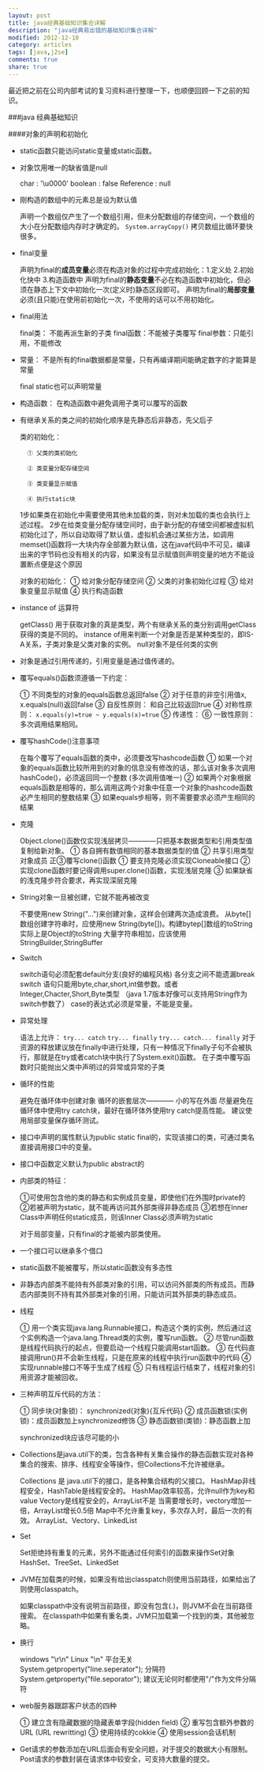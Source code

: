 ```yaml
---
layout: post
title: java经典基础知识集合详解
description: "java经典易出错的基础知识集合详解"
modified: 2012-12-10
category: articles
tags: [java,j2se]
comments: true
share: true
---
```


最近把之前在公司内部考试的复习资料进行整理一下，也顺便回顾一下之前的知识。

###java 经典基础知识

####对象的声明和初始化

* static函数只能访问static变量或static函数。
* 对象饮用唯一的缺省值是null
	
	char : '\u0000'
	boolean : false
	Reference : null
* 刚构造的数组中的元素总是设为默认值
	
	声明一个数组仅产生了一个数组引用，但未分配数组的存储空间，一个数组的大小在分配数组内存时才确定的。
	`System.arrayCopy()` 拷贝数组比循环要快很多。
* final变量
	
	声明为final的**成员变量**必须在构造对象的过程中完成初始化：1.定义处 2.初始化快中 3.构造函数中
	声明为final的**静态变量**不必在构造函数中初始化，但必须在静态上下文中初始化一次(定义时)静态区段即可。
	声明为final的**局部变量**必须(且只能)在使用前初始化一次，不使用的话可以不用初始化。
* final用法
	
	final类： 不能再派生新的子类
	final函数：不能被子类覆写
	final参数：只能引用，不能修改
* 常量： 不是所有的final数据都是常量，只有再编译期间能确定数字的才能算是常量
	
	final static也可以声明常量
* 构造函数： 在构造函数中避免调用子类可以覆写的函数
* 有继承关系的类之间的初始化顺序是先静态后非静态，先父后子
	
	类的初始化：
		
		① 父类的类初始化 
		
		② 类变量分配存储空间
		
		③ 类变量显示赋值
		
		④ 执行static块
	1步如果类在初始化中需要使用其他未加载的类，则对未加载的类也会执行上述过程。
 	2步在给类变量分配存储空间时，由于新分配的存储空间都被虚拟机初始化过了，所以自动取得了默认值，虚拟机会通过某些方法，如调用memset()函数将一大块内存全部置为默认值，这在java代码中不可见，编译出来的字节码也没有相关的内容，如果没有显示赋值则声明变量的地方不能设置断点便是这个原因

 	对象的初始化：
 	① 给对象分配存储空间
 	② 父类的对象初始化过程
 	③ 给对象变量显示赋值
 	④ 执行构造函数

* instance of 运算符

	getClass() 用于获取对象的真是类型，两个有继承关系的类分别调用getClass获得的类是不同的。
	instance of用来判断一个对象是否是某种类型的，即IS-A关系，子类对象是父类对象的实例。
	null对象不是任何类的实例

* 对象是通过引用传递的，引用变量是通过值传递的。
* 覆写equals()函数须遵循一下约定：

	① 不同类型的对象的equals函数总返回false
	② 对于任意的非空引用值x, x.equals(null)返回false
	③ 自反性原则： 和自己比较返回true
	④ 对称性原则： `x.equals(y)=true ~ y.equals(x)=true`
	⑤ 传递性： 
	⑥ 一致性原则：多次调用结果相同。
* 覆写hashCode()注意事项

	在每个覆写了equals函数的类中，必须要改写hashcode函数
	① 如果一个对象的equals函数比较所用到的对象的信息没有修改的话，那么该对象多次调用hashCode()，必须返回同一个整数  (多次调用值唯一)
	② 如果两个对象根据equals函数是相等的，那么调用这两个对象中任意一个对象的hashcode函数必产生相同的整数结果
	③ 如果equals步相等，则不需要要求必须产生相同的结果
* 克隆

	Object.clone()函数仅实现浅层拷贝————只把基本数据类型和引用类型值复制给新对象。
		① 各自拥有数值相同的基本数据类型的值
		② 共享引用类型对象成员
	正③覆写clone()函数
		① 要支持克隆必须实现Cloneable接口
		② 实现clone函数时要记得调用super.clone()函数，实现浅层克隆
		③ 如果缺省的浅克隆步符合要求，再实现深层克隆

* String对象一旦被创建，它就不能再被改变

	不要使用new String("...")来创建对象，这样会创建两次造成浪费。
	从byte[]数组创建字符串时，应使用new String(byte[])。构建bytep[]数组的toString实际上是Object的toString
	大量字符串相加，应该使用StringBuilder,StringBuffer

* Switch 

	switch语句必须配套default分支(良好的编程风格)
	各分支之间不能遗漏break
	switch 语句只能用byte,char,short,int做参数。或者Integer,Chacter,Short,Byte类型  （java 1.7版本好像可以支持用String作为switch参数了）
	case的表达式必须是常量，不能是变量。

* 异常处理

	语法上允许：
		`try... catch`
		`try... finally`
		`try... catch... finally`
	对于资源的释放建议放在finally中进行处理，只有一种情况下finally子句不会被执行，那就是在try或者catch块中执行了System.exit()函数。
	在子类中覆写函数时只能抛出父类中声明过的异常或异常的子类

* 循环的性能

	避免在循环体中创建对象
	循环的嵌套层次———— 小的写在外面
	尽量避免在循环体中使用try catch块，最好在循环体外使用try catch提高性能。
	建议使用局部变量保存循环测试。

* 接口中声明的属性默认为public static final的，实现该接口的类，可通过类名直接调用接口中的变量。
* 接口中函数定义默认为public abstract的
* 内部类的特征：

	①可使用包含他的类的静态和实例成员变量，即使他们在外围时private的
	②若被声明为static，就不能再访问其外部类得非静态成员
	③若想在Inner Class中声明任何static成员，则该Inner Class必须声明为static

	对于局部变量，只有final的才能被内部类使用。

* 一个接口可以继承多个借口
* static函数不能被覆写，所以static函数没有多态性
* 非静态内部类不能持有外部类对象的引用，可以访问外部类的所有成员。而静态内部类则不持有其外部类对象的引用，只能访问其外部类的静态成员。
* 线程

	① 用一个类实现java.lang.Runnable接口，构造这个类的实例，然后通过这个实例构造一个java.lang.Thread类的实例，覆写run函数。
	② 尽管run函数是线程代码执行的起点，但要启动一个线程只能调用start函数。
	③ 在代码直接调用run()并不会新生线程，只是在原来的线程中执行run函数中的代码
	④ 实现runnable接口不等于生成了线程
	⑤ 只有线程运行结束了，线程对象的引用资源才能被回收。

* 三种声明互斥代码的方法：

	① 同步块(对象锁)： synchronized(对象){互斥代码}
	② 成员函数锁(实例锁)：成员函数加上synchronized修饰
	③ 静态函数锁(类锁)：静态函数上加

	synchronized块应该尽可能的小

* Collections是java.util下的类，包含各种有关集合操作的静态函数实现对各种集合的搜索、排序、线程安全等操作，但Collections不允许被继承。

	Collections 是 java.util下的接口，是各种集合结构的父接口。
	HashMap非线程安全，HashTable是线程安全的。 HashMap效率较高，允许null作为key和value
	Vectory是线程安全的，ArrayList不是
	当需要增长时，vectory增加一倍，ArrayList增长0.5倍
	Map中不允许重复key，多次存入时，最后一次的有效。
	ArrayList、Vectory、LinkedList

* Set

	Set拒绝持有重复的元素，另外不能通过任何索引的函数来操作Set对象
	HashSet、TreeSet、LinkedSet

* JVM在加载类的时候，如果没有给出classpatch则使用当前路径，如果给出了则使用classpatch。

	如果classpath中没有说明当前路径，即没有包含(.)，则JVM不会在当前路径搜索。
	在classpath中如果有重名类，JVM只加载第一个找到的类，其他被忽略。

* 换行

	windows "\r\n" Linux "\n"
	平台无关 System.getproperty("line.seperator");
	分隔符  System.getproperty("file.seporator");
	建议无论何时都使用"/"作为文件分隔符

* web服务器跟踪客户状态的四种

	① 建立含有隐藏数据的隐藏表单字段(hidden field)
	② 重写包含额外参数的URL (URL rewritting)
	③ 使用持续的cokkie
	④ 使用session会话机制

* Get请求的参数添加在URL后面会有安全问题，对于提交的数据大小有限制。Post请求的参数封装在请求体中较安全，可支持大数量的提交。 
















	








